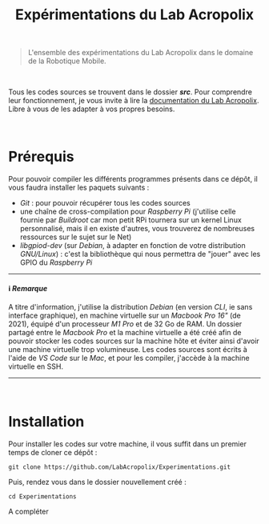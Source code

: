 <h1 align=center>Expérimentations du Lab Acropolix</h1>

<br />


>L'ensemble des expérimentations du Lab Acropolix dans le domaine de la Robotique Mobile.

<br/>

Tous les codes sources se trouvent dans le dossier **_src_**. 
Pour comprendre leur fonctionnement, je vous invite à lire la [documentation du Lab Acropolix]().<br />
Libre à vous de les adapter à vos propres besoins.

<br />

# Prérequis

Pour pouvoir compiler les différents programmes présents dans ce dépôt, il vous faudra installer les paquets suivants :
- _Git_ : pour pouvoir récupérer tous les codes sources
- une chaîne de cross-compilation pour _Raspberry Pi_ (j'utilise celle fournie par _Buildroot_ car mon petit RPi tournera sur un kernel Linux personnalisé, mais il en existe d'autres, vous trouverez de nombreuses ressources sur le sujet sur le Net)
- _libgpiod-dev_ (sur _Debian_, à adapter en fonction de votre distribution _GNU/Linux_) : c'est la bibliothèque qui nous permettra de "jouer" avec les GPIO du _Raspberry Pi_

---
#### ℹ️ _**Remarque**_

A titre d'information, j'utilise la distribution _Debian_ (en version _CLI_, ie sans interface graphique), en machine virtuelle sur un _Macbook Pro 16"_ (de 2021), équipé d'un processeur _M1 Pro_ et de 32 Go de RAM. Un dossier partagé entre le _Macbook Pro_ et la machine virtuelle a été créé afin de pouvoir stocker les codes sources sur la machine hôte et éviter ainsi d'avoir une machine virtuelle trop volumineuse.
Les codes sources sont écrits à l'aide de _VS Code_ sur le _Mac_, et pour les compiler, j'accède à la machine virtuelle en SSH.

---
<br />

# Installation

Pour installer les codes sur votre machine, il vous suffit dans un premier temps de cloner ce dépôt :

```shell
git clone https://github.com/LabAcropolix/Experimentations.git
```

Puis, rendez vous dans le dossier nouvellement créé :
```shell
cd Experimentations
```

A compléter
